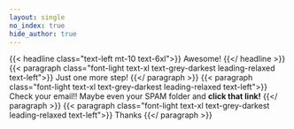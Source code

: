 ```yaml
---
layout: single
no_index: true
hide_author: true
---
```

{{< headline class="text-left mt-10 text-6xl">}}
Awesome!
{{</ headline >}}
{{< paragraph class="font-light text-xl text-grey-darkest leading-relaxed text-left">}}
Just one more step!
{{</ paragraph >}}
{{< paragraph class="font-light text-xl text-grey-darkest leading-relaxed text-left">}}
Check your email!! Maybe even your SPAM folder and __click that link!__
{{</ paragraph >}}
{{< paragraph class="font-light text-xl text-grey-darkest leading-relaxed text-left">}}
Thanks
{{</ paragraph >}}

